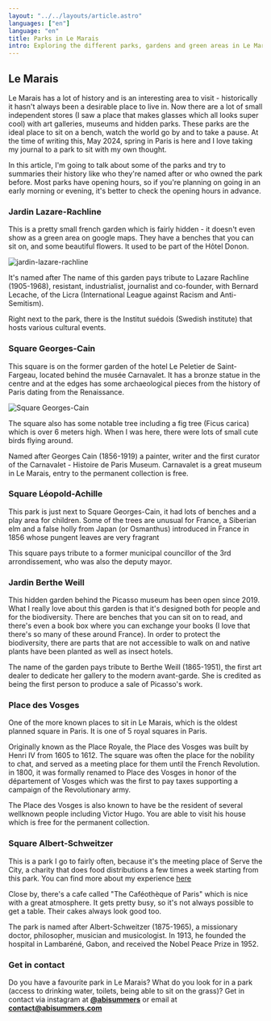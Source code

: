 ```yaml
---
layout: "../../layouts/article.astro"
languages: ["en"]
language: "en"
title: Parks in Le Marais
intro: Exploring the different parks, gardens and green areas in Le Marais
---
```


## Le Marais

Le Marais has a lot of history and is an interesting area to visit - historically it hasn't always been a desirable place to live in. Now there are a lot of small independent stores (I saw a place that makes glasses which all looks super cool) with art galleries, museums and hidden parks. These parks are the ideal place to sit on a bench, watch the world go by and to take a pause. At the time of writing this, May 2024, spring in Paris is here and I love taking my journal to a park to sit with my own thought.

In this article, I'm going to talk about some of the parks and try to summaries their history like who they're named after or who owned the park before. Most parks have opening hours, so if you're planning on going in an early morning or evening, it's better to check the opening hours in advance.

### Jardin Lazare-Rachline

This is a pretty small french garden which is fairly hidden - it doesn't even show as a green area on google maps. They have a benches that you can sit on, and some beautiful flowers. It used to be part of the Hôtel Donon.

![jardin-lazare-rachline](./images/jardin-lazare-rachline.jpg)

It's named after The name of this garden pays tribute to Lazare Rachline (1905-1968), resistant, industrialist, journalist and co-founder, with Bernard Lecache, of the Licra (International League against Racism and Anti-Semitism).

Right next to the park, there is the Institut suédois (Swedish institute) that hosts various cultural events.

### Square Georges-Cain

This square is on the former garden of the hotel Le Peletier de Saint-Fargeau, located behind the musée Carnavalet. It has a bronze statue in the centre and at the edges has some archaeological pieces from the history of Paris dating from the Renaissance.

![Square Georges-Cain](./images/square-georges-cain.jpg)

The square also has some notable tree including a fig tree (Ficus carica) which is over 6 meters high. When I was here, there were lots of small cute birds flying around.

Named after Georges Cain (1856-1919) a painter, writer and the first curator of the Carnavalet - Histoire de Paris Museum. Carnavalet is a great museum in Le Marais, entry to the permanent collection is free.

### Square Léopold-Achille

This park is just next to Square Georges-Cain, it had lots of benches and a play area for children. Some of the trees are unusual for France, a Siberian elm and a false holly from Japan (or Osmanthus) introduced in France in 1856 whose pungent leaves are very fragrant

This square pays tribute to a former municipal councillor of the 3rd arrondissement, who was also the deputy mayor.

### Jardin Berthe Weill

This hidden garden behind the Picasso museum has been open since 2019. What I really love about this garden is that it's designed both for people and for the biodiversity. There are benches that you can sit on to read, and there's even a book box where you can exchange your books (I love that there's so many of these around France). In order to protect the biodiversity, there are parts that are not accessible to walk on and native plants have been planted as well as insect hotels.

The name of the garden pays tribute to Berthe Weill (1865-1951), the first art dealer to dedicate her gallery to the modern avant-garde. She is credited as being the first person to produce a sale of Picasso's work.

### Place des Vosges

One of the more known places to sit in Le Marais, which is the oldest planned square in Paris. It is one of 5 royal squares in Paris.

Originally known as the Place Royale, the Place des Vosges was built by Henri IV from 1605 to 1612. The square was often the place for the nobility to chat, and served as a meeting place for them until the French Revolution. in 1800, it was formally renamed to Place des Vosges in honor of the département of Vosges which was the first to pay taxes supporting a campaign of the Revolutionary army.

The Place des Vosges is also known to have be the resident of several wellknown people including Victor Hugo. You are able to visit his house which is free for the permanent collection.

### Square Albert-Schweitzer

This is a park I go to fairly often, because it's the meeting place of Serve the City, a charity that does food distributions a few times a week starting from this park. You can find more about my experience [here](https://abisummers.com/articles/volunteering)

Close by, there's a cafe called "The Caféothèque of Paris" which is nice with a great atmosphere. It gets pretty busy, so it's not always possible to get a table. Their cakes always look good too.

The park is named after Albert-Schweitzer (1875-1965), a missionary doctor, philosopher, musician and musicologist. In 1913, he founded the hospital in Lambaréné, Gabon, and received the Nobel Peace Prize in 1952.

<!--
### Jardin Roger-Priou-Valjean

### Jardin des Rosiers Joseph Migneret

### Jardin Arnaud Beltrame

### Square du Temple - Elie Wiesel

### Jardin Anne Frank

### Square Charles-Victor Langlois

### Hôtel-Salé-Léonor-Fini Garden
 -->

### Get in contact

Do you have a favourite park in Le Marais? What do you look for in a park (access to drinking water, toilets, being able to sit on the grass)? Get in contact via instagram at **[@abisummers](https://www.instagram.com/abisummers/)** or email at **[contact@abisummers.com](mailto:contact@abisummers.com)**
